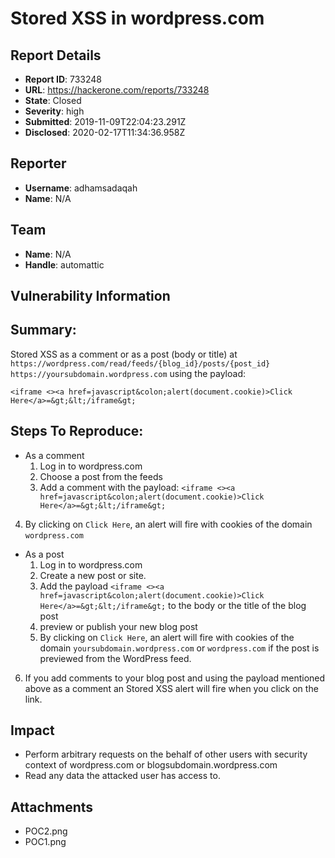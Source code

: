 # Stored XSS in wordpress.com

## Report Details
- **Report ID**: 733248
- **URL**: https://hackerone.com/reports/733248
- **State**: Closed
- **Severity**: high
- **Submitted**: 2019-11-09T22:04:23.291Z
- **Disclosed**: 2020-02-17T11:34:36.958Z

## Reporter
- **Username**: adhamsadaqah
- **Name**: N/A

## Team
- **Name**: N/A
- **Handle**: automattic

## Vulnerability Information
## Summary:
Stored XSS as a comment or as a post (body or title)  at 
`https://wordpress.com/read/feeds/{blog_id}/posts/{post_id}`
`https://yoursubdomain.wordpress.com`
using the payload:
 ```
<iframe <><a href=javascript&colon;alert(document.cookie)>Click Here</a>=&gt;&lt;/iframe&gt;
```
## Steps To Reproduce:
- As a comment 
  1. Log in to wordpress.com
  2. Choose a post from the feeds
  3. Add a comment with the payload:
         `<iframe <><a href=javascript&colon;alert(document.cookie)>Click Here</a>=&gt;&lt;/iframe&gt;`
 4. By clicking on `Click Here`, an alert will fire with cookies of the domain `wordpress.com`
- As a post
  1. Log in to wordpress.com
  2. Create a new post or site.
  3. Add the payload `<iframe <><a href=javascript&colon;alert(document.cookie)>Click Here</a>=&gt;&lt;/iframe&gt;`  to the body or the title of the blog post
  4. preview or publish your new blog post
  5. By clicking on `Click Here`, an alert will fire with cookies of the domain `yoursubdomain.wordpress.com` or `wordpress.com` if the post is previewed from the WordPress feed.  
 6. If you add comments to your blog post and using the payload mentioned above as a comment an Stored XSS alert will fire when you click on the link.

## Impact

- Perform arbitrary requests on the behalf of other users with security context of  wordpress.com or blogsubdomain.wordpress.com
- Read any data the attacked user has access to.

## Attachments
- POC2.png
- POC1.png
